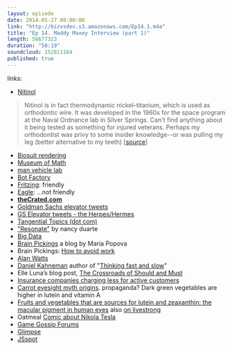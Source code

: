```yaml
---
layout: episode
date: 2014-05-27 00:00:00
link: "http://bizvsdev.s3.amazonaws.com/Ep14.1.m4a"
title: "Ep 14. Maddy Maxey Interview (part 1)"
length: 56677323
duration: "58:19"
soundcloud: 152811164
published: true
---
```


links:

- [Nitinol](http://en.wikipedia.org/wiki/Nickel_titanium)

> Nitinol is in fact thermodynamic nickel–titanium, which is used as orthodontic wire. It was developed in the 1960s for the space program at the Naval Ordnance lab in Silver Springs. Can't find anything about it being tested as something for injured veterans. Perhaps my orthodontist was privy to some insider knowledge--or was pulling my leg (better alternative to my teeth) [[source](http://endoexperience.com/documents/Anoverviewofnickeltitaniumalloysused.pdf)]

- [Biosuit rendering](http://www.fastcoexist.com/3023128/futurist-forum/this-sleek-spiderman-spacesuit-could-take-astronauts-to-mars)
- [Museum of Math](http://momath.org/)
- [man vehicle lab](http://mvl.mit.edu)
- [Bot Factory](http://botfactory.co)
- [Fritzing](http://fritzing.org/home/): friendly
- [Eagle](http://www.cadsoftusa.com/eagle-pcb-design-software/?language=en): ...not friendly
- **[theCrated.com](http://thecrated.com/blog/)**
- [Goldman Sachs elevator tweets](https://twitter.com/GSElevator)
- [GS Elevator tweets - the Herpes/Hermes](http://nymag.com/daily/intelligencer/2014/01/exclusive-gselevators-book-proposal.html)
- [Tangential Topics (dot com)](http://www.tangentialtopics.com)
- ["Resonate"](http://www.duarte.com/book/resonate/) by nancy duarte
- [Big Data](http://www.amazon.com/Big-Data-Revolution-Transform-Think/dp/0544002695)
- [Brain Pickings](http://www.brainpickings.org) a blog by Maria Popova
- Brain Pickings: [How to avoid work](http://www.brainpickings.org/index.php/2012/12/14/how-to-avoid-work/)
- [Alan Watts](http://alanwatts.com)
- [Daniel Kahneman](https://www.princeton.edu/~kahneman/) author of "[Thinking fast and slow](http://us.macmillan.com/thinkingfastandslow/DanielKahneman)"
- Elle Luna’s blog post, [The Crossroads of Should and Must](https://medium.com/medium-long/90c75eb7c5b0)
- [Insurance companies charging less for active customers](http://www.sciencedaily.com/releases/2013/05/130508092406.htm)
- [Carrot eyesight myth origins](http://www.livescience.com/38861-carrots-eyesight-myth-origins.html). propaganda? Dark green vegetables are higher in lutein and vitamin A
- [Fruits and vegetables that are sources for lutein and zeaxanthin: the macular pigment in human eyes](http://bjo.bmj.com/content/82/8/907.full) also [on livestrong](http://www.livestrong.com/article/308170-foods-high-in-lutein-and-zeaxanthin/)
- Oatmeal [Comic about Nikola Tesla](http://theoatmeal.com/comics/tesla)
- [Game Gossip Forums](http://www.gamegossip.com/forums/)
- [Glimpse](http://itsglimpse.com)
- [JSspot](http://nyulocal.com/city/2013/02/15/new-hip-jewish-dating-site-jspot-launches-we-found-love-in-a-jewish-place/)
